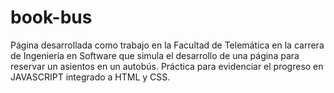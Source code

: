 # book-bus
Página desarrollada como trabajo en la Facultad de Telemática en la carrera de Ingeniería en Software que simula el desarrollo de una página para reservar un asientos en un autobús. Práctica para evidenciar el progreso en JAVASCRIPT integrado a HTML y CSS.
